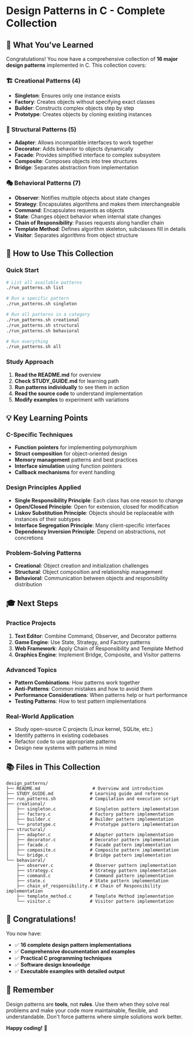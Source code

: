 # Design Patterns in C - Complete Collection

## 🎯 What You've Learned

Congratulations! You now have a comprehensive collection of **16 major design patterns** implemented in C. This collection covers:

### 🏗️ Creational Patterns (4)
- **Singleton**: Ensures only one instance exists
- **Factory**: Creates objects without specifying exact classes  
- **Builder**: Constructs complex objects step by step
- **Prototype**: Creates objects by cloning existing instances

### 🔧 Structural Patterns (5)
- **Adapter**: Allows incompatible interfaces to work together
- **Decorator**: Adds behavior to objects dynamically
- **Facade**: Provides simplified interface to complex subsystem
- **Composite**: Composes objects into tree structures
- **Bridge**: Separates abstraction from implementation

### 🎭 Behavioral Patterns (7)
- **Observer**: Notifies multiple objects about state changes
- **Strategy**: Encapsulates algorithms and makes them interchangeable
- **Command**: Encapsulates requests as objects
- **State**: Changes object behavior when internal state changes
- **Chain of Responsibility**: Passes requests along handler chain
- **Template Method**: Defines algorithm skeleton, subclasses fill in details
- **Visitor**: Separates algorithms from object structure

## 🚀 How to Use This Collection

### Quick Start
```bash
# List all available patterns
./run_patterns.sh list

# Run a specific pattern
./run_patterns.sh singleton

# Run all patterns in a category
./run_patterns.sh creational
./run_patterns.sh structural
./run_patterns.sh behavioral

# Run everything
./run_patterns.sh all
```

### Study Approach
1. **Read the README.md** for overview
2. **Check STUDY_GUIDE.md** for learning path
3. **Run patterns individually** to see them in action
4. **Read the source code** to understand implementation
5. **Modify examples** to experiment with variations

## 💡 Key Learning Points

### C-Specific Techniques
- **Function pointers** for implementing polymorphism
- **Struct composition** for object-oriented design
- **Memory management** patterns and best practices
- **Interface simulation** using function pointers
- **Callback mechanisms** for event handling

### Design Principles Applied
- **Single Responsibility Principle**: Each class has one reason to change
- **Open/Closed Principle**: Open for extension, closed for modification
- **Liskov Substitution Principle**: Objects should be replaceable with instances of their subtypes
- **Interface Segregation Principle**: Many client-specific interfaces
- **Dependency Inversion Principle**: Depend on abstractions, not concretions

### Problem-Solving Patterns
- **Creational**: Object creation and initialization challenges
- **Structural**: Object composition and relationship management
- **Behavioral**: Communication between objects and responsibility distribution

## 🎓 Next Steps

### Practice Projects
1. **Text Editor**: Combine Command, Observer, and Decorator patterns
2. **Game Engine**: Use State, Strategy, and Factory patterns
3. **Web Framework**: Apply Chain of Responsibility and Template Method
4. **Graphics Engine**: Implement Bridge, Composite, and Visitor patterns

### Advanced Topics
- **Pattern Combinations**: How patterns work together
- **Anti-Patterns**: Common mistakes and how to avoid them
- **Performance Considerations**: When patterns help or hurt performance
- **Testing Patterns**: How to test pattern implementations

### Real-World Application
- Study open-source C projects (Linux kernel, SQLite, etc.)
- Identify patterns in existing codebases
- Refactor code to use appropriate patterns
- Design new systems with patterns in mind

## 📚 Files in This Collection

```
design_patterns/
├── README.md                    # Overview and introduction
├── STUDY_GUIDE.md              # Learning guide and reference
├── run_patterns.sh             # Compilation and execution script
├── creational/
│   ├── singleton.c             # Singleton pattern implementation
│   ├── factory.c               # Factory pattern implementation
│   ├── builder.c               # Builder pattern implementation
│   └── prototype.c             # Prototype pattern implementation
├── structural/
│   ├── adapter.c               # Adapter pattern implementation
│   ├── decorator.c             # Decorator pattern implementation
│   ├── facade.c                # Facade pattern implementation
│   ├── composite.c             # Composite pattern implementation
│   └── bridge.c                # Bridge pattern implementation
└── behavioral/
    ├── observer.c              # Observer pattern implementation
    ├── strategy.c              # Strategy pattern implementation
    ├── command.c               # Command pattern implementation
    ├── state.c                 # State pattern implementation
    ├── chain_of_responsibility.c # Chain of Responsibility implementation
    ├── template_method.c       # Template Method implementation
    └── visitor.c               # Visitor pattern implementation
```

## 🎉 Congratulations!

You now have:
- ✅ **16 complete design pattern implementations**
- ✅ **Comprehensive documentation and examples**
- ✅ **Practical C programming techniques**
- ✅ **Software design knowledge**
- ✅ **Executable examples with detailed output**

## 🔗 Remember

Design patterns are **tools**, not **rules**. Use them when they solve real problems and make your code more maintainable, flexible, and understandable. Don't force patterns where simple solutions work better.

**Happy coding!** 🚀